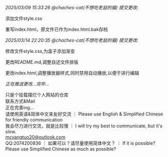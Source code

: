 *2025/03/09 15:33:26 @chaches-cat(不想吃老鼠的猫) 提交更改*:

添加文件style.css

重写index.html，原文件已作为index.html.bak存档

*2025/03/14 22:20:35 @chaches-cat(不想吃老鼠的猫) 提交更改*:

修改文件style.css,为盒子添加渐变

更改README.md,调整自述文件排版

更改index.html,调整播放器样式,同时禁用自动播放,以便于进行编辑

*正在推送更改…完毕…*

只是个挂载摆烂个人网站的仓库<br>
联系方式&Mail<br>
正在完善ing…<br>
请使用英语&简体中文来友好交流 ｜ Please use English & Simplified Chinese for friendly communication<br>
我会尽力进行交流，就是比较慢 ｜ I will try my best to communicate, but it's slow.<br>
<a href="mailto:mcyangtuo20@outlook.com">mcyangtuo20@outlook.com</a><br>
QQ:2074200836 ｜ 如果可以？请尽量使用简体中文？ ｜ If it is possible? Please use Simplified Chinese as much as possible?




